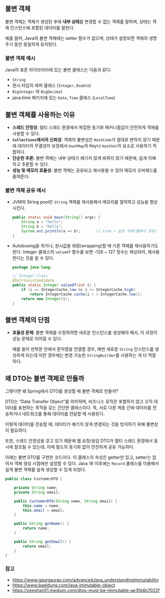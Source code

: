 ## 불변 객체

불변 객체는 객체가 생성된 후에 **내부 상태**를 변경할 수 없는 객체를 말하며, 상태는 객체 인스턴스에 포함된 데이터를 말한다.

예를 들어, Java의 불변 객체에는 setter 함수가 없으며, 상태가 설정되면 객체의 생명주기 동안 동일하게 유지된다.

### 불변 객체 예시

Java의 표준 라이브러리에 있는 불변 클래스는 다음과 같다.

- `String`
- 원시 타입의 래퍼 클래스 (`Integer`, `Double`)
- `BigInteger` 와 `BigDecimal`
- java.time 패키지에 있는 `Date`, `Time` 클래스 (`LocalTime`)

## 불변 객체를 사용하는 이유

- **스레드 안정성**: 멀티 스레드 환경에서 복잡한 동기화 메커니즘없이 안전하게 객체를 사용할 수 있다.
- **`Collections`에서의 신뢰성**: 객체의 불변성은 `HashCode`가 절대로 변하지 않기 때문에 데이터의 무결성이 보장돼서 `HashMap`의 Key나 `HashSet`의 요소로 사용하기 적합하다.
- **단순한 추론:** 불변 객체는 내부 상태가 예기치 않게 바뀌지 않기 때문에, 쉽게 이해하고 추론할 수 있다.
- **성능 및 메모리 효율성:** 불변 객체는 공유되고 재사용될 수 있어 메모리 오버헤드를 줄여준다.

### 불변 객체 공유 예시

- JVM의 String pool은 `String` 객체를 재사용해서 메모리를 절약하고 성능을 향상시킨다.
    
    ```java
    public static void main(String[] args) {
        String a = "hello";
        String b = "hello";
        System.out.println(a == b);       // true → 같은 객체(풀에서 공유) (== 객체 주소 비교)
    }
    ```
    
- Autoboxing을 하거나, 원시값을 래핑(wrapping)할 때 기존 객체를 재사용하기도 한다. Integer 클래스의 `valueOf` 함수를 보면 -128 ~ 127 정수는 캐싱되어, 재사용한다는 것을 알 수 있다.
    
    ```java
    package java.lang;
    
    // Integer Class
    @IntrinsicCandidate
    public static Integer valueOf(int i) {
        if (i >= IntegerCache.low && i <= IntegerCache.high)
            return IntegerCache.cache[i + (-IntegerCache.low)];
        return new Integer(i);
    }
    ```
    

## 불변 객체의 단점

- **효율성 문제**: 불변 객체를 수정하려면 새로운 인스턴스를 생성해야 해서, 이 과정이 성능 문제로 이어질 수 있다.
    
    예를 들어 반복문 안에서 문자열을 연결할 경우, 매번 새로운 `String` 인스턴스를 생성하게 되는데 이런 경우에는 변경 가능한 `StringBuilder`를 사용하는 게 더 적절하다.
    

## 왜 DTO는 불변 객체로 만들까

그렇다면 왜 Spring에서 DTO를 생성할 때 불변 객체로 만들까?

DTO는 “Data Transfer Object”를 의미하며, 비즈니스 로직은 포함하지 않고 오직 데이터를 표현하는 목적을 갖는 간단한 클래스이다. 즉, 서로 다른 계층 간에 데이터를 전송하거나 네트워크를 통해 데이터를 전달할 때 사용된다.

이렇게 데이터를 전송할 때, 데이터가 예기치 않게 변경되는 것을 방지하기 위해 불변성이 필요하다.

또한, 스레드 안정성을 갖고 있기 때문에 웹 요청/응답 DTO가 멀티 스레드 환경에서 동시에 참조될 수 있는데, 이때 필드의 동기화 없이 안전하게 공유 가능하다.

아래는 불변 DTO를 구현한 코드이다. 이 클래스의 속성은 getter만 있고, setter는 없어서 객체 생성 시점에만 설정할 수 있다. Java 16 이후에는 `Record` 클래스를 이용해서 쉽게 불변 객체를 쉽게 생성할 수 있게 되었다.

```java
public class CustomerDTO {

    private String name;
    private String email;

    public CustomerDTO(String name, String email) {
        this.name = name;
        this.email = email;
    }

    public String getName() {
        return name;
    }

    public String getEmail() {
        return email;
    }
}
```

### 참고

- https://www.gaurgaurav.com/advancedJava_understandingImmutability
- https://www.baeldung.com/java-immutable-object
- https://zeeshan01.medium.com/dtos-must-be-immutable-ae3fd4b7022f